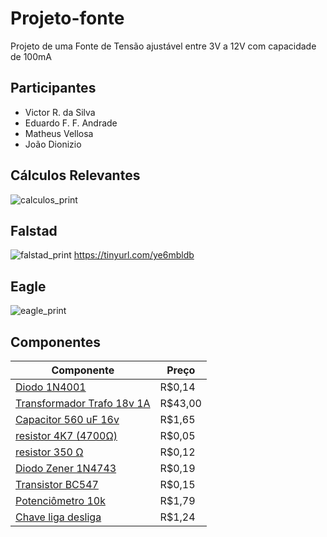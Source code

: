 # Projeto-fonte
Projeto de uma Fonte de Tensão ajustável entre 3V a 12V com capacidade de 100mA

## Participantes
- Victor R. da Silva
- Eduardo F. F. Andrade
- Matheus Vellosa
- João Dionizio

## Cálculos Relevantes
![calculos_print](https://media.discordapp.net/attachments/865639076875337732/870307998281629776/salve.png?width=702&height=468)

## Falstad

![falstad_print](https://media.discordapp.net/attachments/865639076875337732/870119240290668614/CircuitoLegendado.png?width=960&height=339) 
https://tinyurl.com/ye6mbldb

## Eagle

![eagle_print](https://cdn.discordapp.com/attachments/865639076875337732/870120720972251156/unknown.png) 

## Componentes

| Componente | Preço |
| ------ | ------ |
| [Diodo 1N4001](https://www.baudaeletronica.com.br/diodo-1n4001.html)| R$0,14 | 
| [Transformador Trafo 18v 1A](https://produto.mercadolivre.com.br/MLB-1299168742-transformador-1818v-1a-trafo-bivolt-_JM#position=2&search_layout=stack&type=item&tracking_id=c467f323-717c-4ebb-bcfe-ddb2d8fb7bf7) | R$43,00 |
| [Capacitor 560 uF 16v](https://produto.mercadolivre.com.br/MLB-1475225607-20x-capacitor-eletrolitico-560uf25v-105-10x16mm-capxon-_JM#position=3&search_layout=grid&type=item&tracking_id=405ab230-184e-40f0-9fe9-ab1c698b4c5f)| R$1,65 | 
| [resistor 4K7 (4700Ω)](https://www.baudaeletronica.com.br/resistor-4k7-5-1-4w.html) | R$0,05 | 
| [resistor 350 Ω](https://www.pontodaeletronica.com.br/resistor-350r-1-4w-1.html) | R$0,12 | 
| [Diodo Zener 1N4743](https://www.baudaeletronica.com.br/diodo-zener-1n4743-13v-1w.html) | R$0,19 | 
| [Transistor BC547](https://www.baudaeletronica.com.br/transistor-npn-bc547.html) | R$0,15 | 
| [Potenciômetro 10k](https://www.baudaeletronica.com.br/potenciometro-linear-de-10k-10000.html) | R$1,79 | 
| [Chave liga desliga](https://www.baudaeletronica.com.br/mini-chave-gangorra-kcd11-101-2-terminais-preta.html?gclid=CjwKCAjwo4mIBhBsEiwAKgzXOM7wpyff5rrOv0SEl-ad5IGz7fj6cbEDuMRBkYQa2_xES3OgqFlXNxoCUFgQAvD_BwE) | R$1,24 | 
